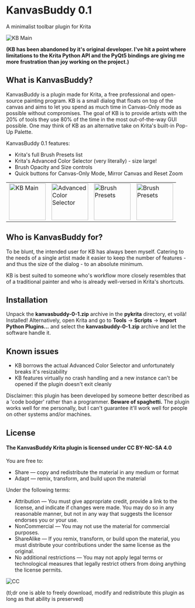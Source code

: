 # KanvasBuddy 0.1
A minimalist toolbar plugin for Krita 

![KB Main](https://github.com/Kapyia/KanvasBuddy/blob/master/screenshots/main_panel.png)

**(KB has been abandoned by it's original developer. I've hit a point where limitations to the Krita Python API and the PyQt5 bindings are giving me more frustration than joy working on the project.)**

## What is KanvasBuddy?
KanvasBuddy is a plugin made for Krita, a free professional and open-source painting program. KB is a small dialog that floats on top of the canvas and aims to let you spend as much time in Canvas-Only mode as possible without compromises. The goal of KB is to provide artists with the 20% of tools they use 80% of the time in the most out-of-the-way GUI possible. One may think of KB as an alternative take on Krita's built-in Pop-Up Palette.

KanvasBuddy 0.1 features:

- Krita's full Brush Presets list
- Krita's Advanced Color Selector (very literally) - size large!
- Brush Opacity and Size controls
- Quick buttons for Canvas-Only Mode, Mirror Canvas and Reset Zoom 
<table>
  <tr>
    <td><img src="https://github.com/Kapyia/KanvasBuddy/blob/master/screenshots/main_panel.png" alt="KB Main" width="100"></td>
    <td><img src="https://github.com/Kapyia/KanvasBuddy/blob/master/screenshots/advanced_color_selector.png" alt="Advanced Color Selector" width="100"></td>
    <td><img src="https://github.com/Kapyia/KanvasBuddy/blob/master/screenshots/brush_preset_list.png" alt="Brush Presets" width="100"></td>
    <td><img src="https://github.com/Kapyia/KanvasBuddy/blob/master/screenshots/real_size.png" alt="Brush Presets" width="100"></td>
  </tr>
</table>

## Who is KanvasBuddy for?
To be blunt, the intended user for KB has always been myself. Catering to the needs of a single artist made it easier to keep the number of features - and thus the size of the dialog - to an absolute minimum.

KB is best suited to someone who's workflow more closely resembles that of a traditional painter and who is already well-versed in Krita's shortcuts. 

## Installation
Unpack the **kanvasbuddy-0-1.zip** archive in the **pykrita** directory, et voilà! Installed!
Alternatively, open Krita and go to **Tools** -> **Scripts** -> **Import Python Plugins...** and select the **kanvasbuddy-0-1.zip** archive and let the software handle it.

## Known issues
- KB borrows the actual Advanced Color Selector and unfortunately breaks it's resizability
- KB features virtually no crash handling and a new instance can't be opened if the plugin doesn't exit cleanly

Disclaimer: this plugin has been developed by someone better described as a 'code bodger' rather than a programmer. **Beware of spaghetti.** The plugin works well for me personally, but I can't guarantee it'll work well for people on other systems and/or machines.

## License

#### The KanvasBuddy Krita plugin is licensed under CC BY-NC-SA 4.0

You are free to:
+ Share — copy and redistribute the material in any medium or format
+ Adapt — remix, transform, and build upon the material

Under the following terms:
+ Attribution — You must give appropriate credit, provide a link to the license, and indicate if changes were made. You may do so in any reasonable manner, but not in any way that suggests the licensor endorses you or your use.
+ NonCommercial — You may not use the material for commercial purposes.
+ ShareAlike — If you remix, transform, or build upon the material, you must distribute your contributions under the same license as the original.
+ No additional restrictions — You may not apply legal terms or technological measures that legally restrict others from doing anything the license permits.

![CC](https://i.creativecommons.org/l/by-nc-sa/4.0/88x31.png "CC BY-NC-SA 4.0")

(tl;dr one is able to freely download, modify and redistribute this plugin as long as that ability is preserved)
